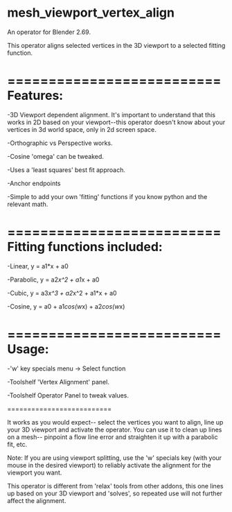 ﻿mesh_viewport_vertex_align
==========================
An operator for Blender 2.69.

This operator aligns selected vertices in the 3D viewport to a selected fitting function.

==========================
Features:
==========================
-3D Viewport dependent alignment. It's important to understand that this works in 2D based on your viewport--this operator doesn't know about your vertices in 3d world space, only in 2d screen space.

-Orthographic vs Perspective works.

-Cosine 'omega' can be tweaked.

-Uses a 'least squares' best fit approach.

-Anchor endpoints

-Simple to add your own 'fitting' functions if you know python and the relevant math. 


==========================
Fitting functions included:
==========================
-Linear, y = a1*x + a0

-Parabolic, y = a2*x^2 + a1*x + a0

-Cubic, y = a3*x^3 + a2*x^2 + a1*x + a0

-Cosine, y = a0 + a1*cos(w*x) + a2*cos(w*x)

==========================
Usage:
==========================
-'w' key specials menu → Select function

-Toolshelf 'Vertex Alignment' panel.

-Toolshelf Operator Panel to tweak values. 


==========================

It works as you would expect-- select the vertices you want to align, line up your 3D viewport and activate the operator. You can use it to clean up lines on a mesh-- pinpoint a flow line error and straighten it up with a parabolic fit, etc.

Note: If you are using viewport splitting, use the 'w' specials key (with your mouse in the desired viewport) to reliably activate the alignment for the viewport you want.

This operator is different from 'relax' tools from other addons, this one lines up based on your 3D viewport and 'solves', so repeated use will not further affect the alignment.
